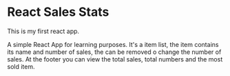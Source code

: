 # React Sales Stats

This is my first react app.

A simple React App for learning purposes. It's a item list, the item contains its name and number of sales, the can be removed o change the number of sales. At the footer you can view the total sales, total numbers and the most sold item.
